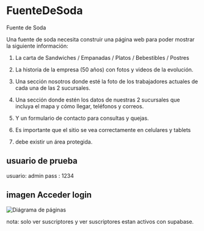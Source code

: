 # FuenteDeSoda
Fuente de Soda

Una fuente de soda necesita construir una página web para poder mostrar la siguiente información:

1. La carta de Sandwiches / Empanadas / Platos / Bebestibles / Postres

2. La historia de la empresa (50 años) con fotos y videos de la evolución.

3. Una sección nosotros donde esté la foto de los trabajadores actuales de cada una de las 2 sucursales.

4. Una sección donde estén los datos de nuestras 2 sucursales que incluya el mapa y cómo llegar, teléfonos y correos.

5. Y un formulario de contacto para consultas y quejas.

6. Es importante que el sitio se vea correctamente en celulares y tablets
   
7. debe existir un área protegida.

## usuario de prueba

usuario: admin
pass   : 1234

## imagen Acceder login

![Diágrama de páginas](https://iamDiegoSaavedra.github.io/FuenteDeSoda/docs/ingresarlogin.png)

nota: solo ver suscriptores y ver suscriptores estan activos con supabase.

